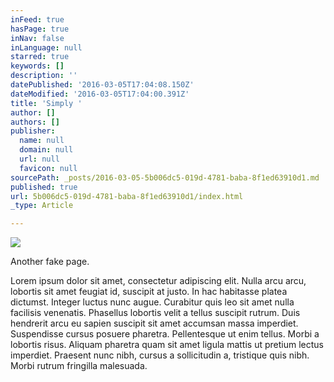 ```yaml
---
inFeed: true
hasPage: true
inNav: false
inLanguage: null
starred: true
keywords: []
description: ''
datePublished: '2016-03-05T17:04:08.150Z'
dateModified: '2016-03-05T17:04:00.391Z'
title: 'Simply '
author: []
authors: []
publisher:
  name: null
  domain: null
  url: null
  favicon: null
sourcePath: _posts/2016-03-05-5b006dc5-019d-4781-baba-8f1ed63910d1.md
published: true
url: 5b006dc5-019d-4781-baba-8f1ed63910d1/index.html
_type: Article

---
```

![](https://the-grid-user-content.s3-us-west-2.amazonaws.com/961e6421-c6cb-41d6-8d85-3379a8c25f1d.png)

Another fake page. 

Lorem ipsum dolor sit amet, consectetur adipiscing elit. Nulla arcu arcu, lobortis sit amet feugiat id, suscipit at justo. In hac habitasse platea dictumst. Integer luctus nunc augue. Curabitur quis leo sit amet nulla facilisis venenatis. Phasellus lobortis velit a tellus suscipit rutrum. Duis hendrerit arcu eu sapien suscipit sit amet accumsan massa imperdiet. Suspendisse cursus posuere pharetra. Pellentesque ut enim tellus. Morbi a lobortis risus. Aliquam pharetra quam sit amet ligula mattis ut pretium lectus imperdiet. Praesent nunc nibh, cursus a sollicitudin a, tristique quis nibh. Morbi rutrum fringilla malesuada.